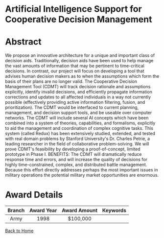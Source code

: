 
Artificial Intelligence Support for Cooperative Decision Management
===================================================================

# Abstract


We propose an innovative architecture for a unique and important class of decision aids.  Traditionally, decision aids have been used to help manage the vast amounts of information that may be pertinent to time-critical decisions.  In contrast, our project will focus on developing a tool that advises human decision makers as to when the assumptions which form the basis of their plans are no longer valid.  The Cooperative Decision Management Tool (CDMT) will track decision rationale and assumptions explicitly, identify invalid decisions, and efficiently propagate information corrections and updates to all affected individuals in a way not currently possible (effectively providing active information filtering, fusion, and prioritization).  The CDMT would be interfaced to current planning, management, and decision support tools, and be useable over computer networks.  The CDMT will include several AI concepts which have been combined into a system of theories, capabilities, and formalisms, explicitly to aid the management and coordination of complex cognitive tasks.  This system (called Redux) has been extensively studied, extended, and tested with real domain problems by Stanford University's Dr. Charles Petrie, a leading researcher in the field of collaborative problem-solving.  We will prove CDMT's feasibility by developing a proof-of-concept, limited prototype in Phase I.  BENEFITS: The CDMT will dramatically reduce response time and errors, and will increase the quality of decisions for highly time-constrained, complex, and distributed battle management.  Because this effort directly addresses perhaps the most important issues in military operations the potential military market opportunities are enormous.  

# Award Details

|Branch|Award Year|Award Amount|Keywords|
| :---: | :---: | :---: | :---: |
|Army|1998|$100,000||
  
  


[Back to Home](https://github.com/chrischow/dod_sbir_awards/CC/#878)